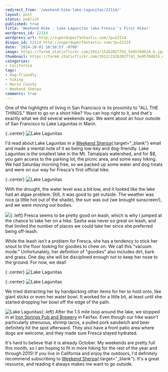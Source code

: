 ```yaml
---
redirect_from: '/weekend-hike-lake-lagunitas/22114/'
layout: post
status: publish
published: true
title: 'Weekend Hike : Lake Lagunitas (aka Fresca''s First Hike)'
wordpress_id: 22114
wordpress_url: http://superduperfantastic.com/?p=22114
disqus_id: 22114 http://superduperfantastic.com/?p=22114
date: '2014-10-01 10:58:57 -0700'
image: https://farm4.staticflickr.com/3912/15262027741_5e9570d624_b.jpg
thumbnail: https://farm4.staticflickr.com/3912/15262027741_5e9570d624_q.jpg
categories:
- California
tags:
- dog-friendly
- hiking
- Marin County
- Weekend Sherpa
comments: true
---
```

One of the highlights of living in San Francisco is its proximity to "ALL THE THINGS." Want to go on a short hike? You can hop right to it, and that's exactly what we did several weekends ago. We went about an hour outside of San Francisco to Lake Lagunitas in Marin.<!--more-->

{:.center}
![Lake Lagunitas](https://farm6.staticflickr.com/5582/15264751432_5776abbf41_b.jpg)

I'd read about Lake Lagunitas in a [Weekend Sherpa](http://weekendsherpa.com/stories/lake-lagunitas-picnic-and-hike/ "Lake Lagunitas Picnic and Hike"){:target="_blank"} email and made a mental note of it as being low-key and dog-friendly. Lake Lagunitas is the smallest lake in the Mt. Tamalpais watershed, and for $8, you gain access to the parking lot, the picnic area, and some easy hiking. We had Saturday morning free, so we packed up some water and dog treats and were on our way for Fresca's first official hike.

{:.center}
![Lake Lagunitas](https://farm4.staticflickr.com/3872/15242120016_a4f3478f63_b.jpg)

With the drought, the water level was a bit low, and it looked like the lake had an algae problem. Still, it was good to get outside. The weather was nice (a little hot out of the shade), the sun was out (we brought sunscreen!), and we were moving our bodies.

![](https://farm4.staticflickr.com/3922/15078374059_b17c32bc44_n.jpg){:.left} Fresca seems to be pretty good on leash, which is why I jumped at the chance to take her on a hike. Sasha was never so great on leash, and that limited the number of places we could take her since she preferred being off-leash.

While the leash isn't a problem for Fresca, she has a tendency to stick her snout to the floor looking for goodies to chew on. We call this "vacuum mode." Unfortunately, her definition of "goodies" also includes dirt, bark and grass. One day she will be disciplined enough not to keep her nose to the ground. For now, we deal!

{:.center}
![Lake Lagunitas](https://farm4.staticflickr.com/3912/15262027741_5e9570d624_b.jpg)

{:.center}
![Lake Lagunitas](https://farm4.staticflickr.com/3854/15262033781_8d2f2543ea_b.jpg)

We tried distracting her by handpicking other items for her to hold onto, like giant sticks or even her water bowl. It worked for a little bit, at least until she started dropping her bowl off the edge of the path.

![Lake Lagunitas](https://farm4.staticflickr.com/3884/15174848507_ce316725d4_n.jpg){:.left} After the 1.5 mile loop around the lake, we stopped in at [Iron Springs Pub and Brewery](http://ironspringspub.com/ "Iron Springs Pub and Brewery") in Fairfax. Even though our hike wasn't particularly strenuous, shrimp tacos, a pulled pork sandwich and beer definitely hit the spot afterward. They also have a front patio area where dogs are welcome, and they made sure Fresca stayed hydrated.

It's hard to believe that it is already October. My weekends are pretty full this month, so I am hoping to fit in more hiking for the rest of the year and through 2015! If you live in California and enjoy the outdoors, I'd definitely recommend subscribing to [Weekend Sherpa](http://weekendsherpa.com/){:target="_blank"}. It's a great resource, and reading it always makes me want to go outside.